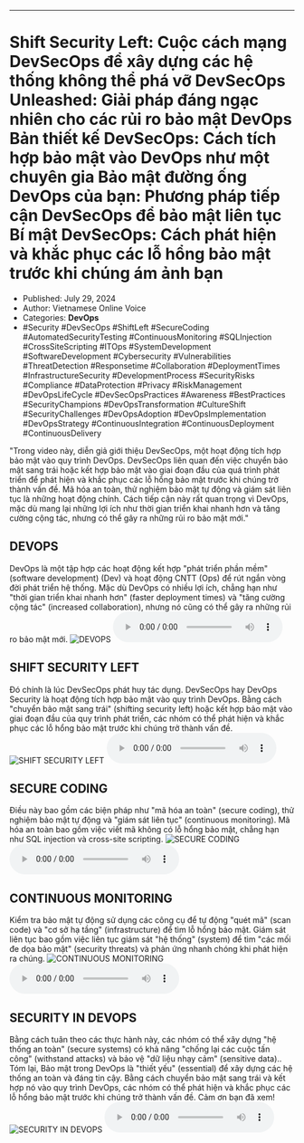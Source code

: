
---

# Shift Security Left: Cuộc cách mạng DevSecOps để xây dựng các hệ thống không thể phá vỡ DevSecOps Unleashed: Giải pháp đáng ngạc nhiên cho các rủi ro bảo mật DevOps Bản thiết kế DevSecOps: Cách tích hợp bảo mật vào DevOps như một chuyên gia Bảo mật đường ống DevOps của bạn: Phương pháp tiếp cận DevSecOps để bảo mật liên tục Bí mật DevSecOps: Cách phát hiện và khắc phục các lỗ hổng bảo mật trước khi chúng ám ảnh bạn

- Published: July 29, 2024
- Author: Vietnamese Online Voice
- Categories: **DevOps**
- #Security #DevSecOps #ShiftLeft #SecureCoding #AutomatedSecurityTesting #ContinuousMonitoring #SQLInjection #CrossSiteScripting #ITOps #SystemDevelopment #SoftwareDevelopment #Cybersecurity #Vulnerabilities #ThreatDetection #Responsetime #Collaboration #DeploymentTimes #InfrastructureSecurity #DevelopmentProcess #SecurityRisks #Compliance #DataProtection #Privacy #RiskManagement #DevOpsLifeCycle #DevSecOpsPractices #Awareness #BestPractices #SecurityChampions #DevOpsTransformation #CultureShift #SecurityChallenges #DevOpsAdoption #DevOpsImplementation #DevOpsStrategy #ContinuousIntegration #ContinuousDeployment #ContinuousDelivery

"Trong video này, diễn giả giới thiệu DevSecOps, một hoạt động tích hợp bảo mật vào quy trình DevOps. DevSecOps liên quan đến việc chuyển bảo mật sang trái hoặc kết hợp bảo mật vào giai đoạn đầu của quá trình phát triển để phát hiện và khắc phục các lỗ hổng bảo mật trước khi chúng trở thành vấn đề. Mã hóa an toàn, thử nghiệm bảo mật tự động và giám sát liên tục là những hoạt động chính. Cách tiếp cận này rất quan trọng vì DevOps, mặc dù mang lại những lợi ích như thời gian triển khai nhanh hơn và tăng cường cộng tác, nhưng có thể gây ra những rủi ro bảo mật mới."


## DEVOPS

DevOps là một tập hợp các hoạt động kết hợp "phát triển phần mềm" (software development) (Dev) và hoạt động CNTT (Ops) để rút ngắn vòng đời phát triển hệ thống. Mặc dù DevOps có nhiều lợi ích, chẳng hạn như "thời gian triển khai nhanh hơn" (faster deployment times) và "tăng cường cộng tác" (increased collaboration), nhưng nó cũng có thể gây ra những rủi ro bảo mật mới.
![DEVOPS](https://http-archiver-apis-production-80.schnworks.com/storage/images/transitions/2024-07-29/transition--27369875514-Montserrat-Thin-283593.jpg)
<audio controls>
    <source src="https://http-archiver-apis-production-80.schnworks.com/storage/storage/audio/file-9104854731.mp3" type="audio/mpeg">
</audio>



## SHIFT SECURITY LEFT

Đó chính là lúc DevSecOps phát huy tác dụng. DevSecOps hay DevOps Security là hoạt động tích hợp bảo mật vào quy trình DevOps. Bằng cách "chuyển bảo mật sang trái" (shifting security left) hoặc kết hợp bảo mật vào giai đoạn đầu của quy trình phát triển, các nhóm có thể phát hiện và khắc phục các lỗ hổng bảo mật trước khi chúng trở thành vấn đề.
![SHIFT SECURITY LEFT](https://http-archiver-apis-production-80.schnworks.com/storage/images/transitions/2024-07-29/transition--22972196502-Montserrat-Regular-9C27B0.jpg)
<audio controls>
    <source src="https://http-archiver-apis-production-80.schnworks.com/storage/storage/audio/file-36488177716.mp3" type="audio/mpeg">
</audio>



## SECURE CODING

Điều này bao gồm các biện pháp như "mã hóa an toàn" (secure coding), thử nghiệm bảo mật tự động và "giám sát liên tục" (continuous monitoring). Mã hóa an toàn bao gồm việc viết mã không có lỗ hổng bảo mật, chẳng hạn như SQL injection và cross-site scripting.
![SECURE CODING](https://http-archiver-apis-production-80.schnworks.com/storage/images/transitions/2024-07-29/transition-12288357846-Montserrat-ExtraBold-9C27B0.jpg)
<audio controls>
    <source src="https://http-archiver-apis-production-80.schnworks.com/storage/storage/audio/file-36680728867.mp3" type="audio/mpeg">
</audio>



## CONTINUOUS MONITORING

Kiểm tra bảo mật tự động sử dụng các công cụ để tự động "quét mã" (scan code) và "cơ sở hạ tầng" (infrastructure) để tìm lỗ hổng bảo mật. Giám sát liên tục bao gồm việc liên tục giám sát "hệ thống" (system) để tìm "các mối đe dọa bảo mật" (security threats) và phản ứng nhanh chóng khi phát hiện ra chúng.
![CONTINUOUS MONITORING](https://http-archiver-apis-production-80.schnworks.com/storage/images/transitions/2024-07-29/transition--7481483504-Montserrat-ExtraBold-283593.jpg)
<audio controls>
    <source src="https://http-archiver-apis-production-80.schnworks.com/storage/storage/audio/file-1139691864.mp3" type="audio/mpeg">
</audio>



## SECURITY IN DEVOPS

Bằng cách tuân theo các thực hành này, các nhóm có thể xây dựng "hệ thống an toàn" (secure systems) có khả năng "chống lại các cuộc tấn công" (withstand attacks) và bảo vệ "dữ liệu nhạy cảm" (sensitive data).. Tóm lại, Bảo mật trong DevOps là "thiết yếu" (essential) để xây dựng các hệ thống an toàn và đáng tin cậy. Bằng cách chuyển bảo mật sang trái và kết hợp nó vào quy trình DevOps, các nhóm có thể phát hiện và khắc phục các lỗ hổng bảo mật trước khi chúng trở thành vấn đề. Cảm ơn bạn đã xem!
![SECURITY IN DEVOPS](https://http-archiver-apis-production-80.schnworks.com/storage/images/transitions/2024-07-29/transition-19487443912-Montserrat-ExtraBold-283593.jpg)
<audio controls>
    <source src="https://http-archiver-apis-production-80.schnworks.com/storage/storage/audio/file-969148763.mp3" type="audio/mpeg">
</audio>

